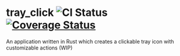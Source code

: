# tray_click ![CI Status](https://github.com/taminob/tray_click/workflows/CI/badge.svg?branch=main) [![Coverage Status](https://coveralls.io/repos/github/taminob/tray_click/badge.svg?branch=main)](https://coveralls.io/github/taminob/tray_click?branch=main)

An application written in Rust which creates a clickable tray icon with customizable actions (WIP)
